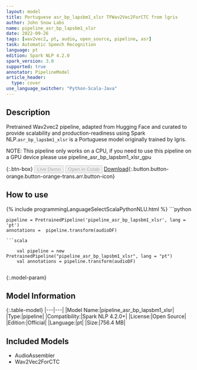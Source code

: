 ```yaml
---
layout: model
title: Portuguese asr_bp_lapsbm1_xlsr TFWav2Vec2ForCTC from lgris
author: John Snow Labs
name: pipeline_asr_bp_lapsbm1_xlsr
date: 2022-09-26
tags: [wav2vec2, pt, audio, open_source, pipeline, asr]
task: Automatic Speech Recognition
language: pt
edition: Spark NLP 4.2.0
spark_version: 3.0
supported: true
annotator: PipelineModel
article_header:
  type: cover
use_language_switcher: "Python-Scala-Java"
---
```


## Description

Pretrained Wav2vec2  pipeline, adapted from Hugging Face and curated to provide scalability and production-readiness using Spark NLP.`asr_bp_lapsbm1_xlsr` is a Portuguese model originally trained by lgris.

NOTE: This pipeline only works on a CPU, if you need to use this pipeline on a GPU device please use pipeline_asr_bp_lapsbm1_xlsr_gpu

{:.btn-box}
<button class="button button-orange" disabled>Live Demo</button>
<button class="button button-orange" disabled>Open in Colab</button>
[Download](https://s3.amazonaws.com/auxdata.johnsnowlabs.com/public/models/pipeline_asr_bp_lapsbm1_xlsr_pt_4.2.0_3.0_1664190684142.zip){:.button.button-orange.button-orange-trans.arr.button-icon}

## How to use



<div class="tabs-box" markdown="1">
{% include programmingLanguageSelectScalaPythonNLU.html %}
```python

    pipeline = PretrainedPipeline('pipeline_asr_bp_lapsbm1_xlsr', lang = 'pt')
    annotations =  pipeline.transform(audioDF)
    
```
```scala

    val pipeline = new PretrainedPipeline("pipeline_asr_bp_lapsbm1_xlsr", lang = "pt")
    val annotations = pipeline.transform(audioDF)
    
```
</div>

{:.model-param}
## Model Information

{:.table-model}
|---|---|
|Model Name:|pipeline_asr_bp_lapsbm1_xlsr|
|Type:|pipeline|
|Compatibility:|Spark NLP 4.2.0+|
|License:|Open Source|
|Edition:|Official|
|Language:|pt|
|Size:|756.4 MB|

## Included Models

- AudioAssembler
- Wav2Vec2ForCTC